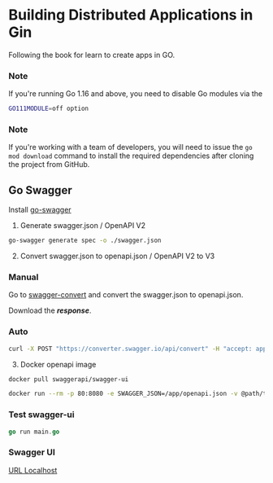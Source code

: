 # Building Distributed Applications in Gin

Following the book for learn to create apps in GO.

### Note

If you're running Go 1.16 and above, you need to disable Go modules via the

```bash
GO111MODULE=off option
```

### Note

If you're working with a team of developers, you will need to issue the `go
mod download` command to install the required dependencies after cloning
the project from GitHub.

## Go Swagger

Install [go-swagger](https://github.com/go-swagger/go-swagger)

1. Generate swagger.json / OpenAPI V2

```bash
go-swagger generate spec -o ./swagger.json
```

2. Convert swagger.json to openapi.json / OpenAPI V2 to V3

### Manual

Go to [swagger-convert](https://converter.swagger.io/) and convert the swagger.json to openapi.json.

Download the ***response***.

### Auto

```bash
curl -X POST "https://converter.swagger.io/api/convert" -H "accept: application/json" -H "Content-Type: application/json" -d "@./swagger.json" > openapi.json
```

3. Docker openapi image

```bash
docker pull swaggerapi/swagger-ui
```

```bash
docker run --rm -p 80:8080 -e SWAGGER_JSON=/app/openapi.json -v @path/to/golang/app:/app swaggerapi/swagger-ui
```

### Test swagger-ui

```go
go run main.go
```

### Swagger UI

[URL Localhost](http:localhost:80)
